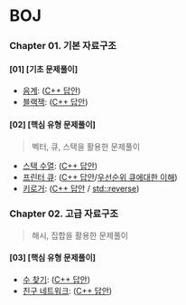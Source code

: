 # BOJ  

### Chapter 01. 기본 자료구조

#### [01] [기초 문제풀이]
* [음계](https://www.acmicpc.net/problem/2920): ([C++ 답안](2920.cpp))
* [블랙잭](https://www.acmicpc.net/problem/2798): ([C++ 답안](2798.cpp))

#### [02] [핵심 유형 문제풀이]
> 벡터, 큐, 스택을 활용한 문제풀이


* [스택 수열](https://www.acmicpc.net/problem/1874): ([C++ 답안](1874.cpp))  
* [프린터 큐](https://www.acmicpc.net/problem/1966): ([C++ 답안](1966.cpp)/[우선순위 큐에대한 이해](https://en.cppreference.com/w/cpp/container/priority_queue))  
* [키로거](https://www.acmicpc.net/problem/5397): ([C++ 답안](5397.cpp) / [std::reverse](https://en.cppreference.com/w/cpp/algorithm/reverse))  

### Chapter 02. 고급 자료구조

> 해시, 집합을 활용한 문제풀이


#### [03] [핵심 유형 문제풀이]
* [수 찾기](https://www.acmicpc.net/problem/1920): ([C++ 답안]())
* [친구 네트워크](https://www.acmicpc.net/problem/4195): ([C++ 답안]())

